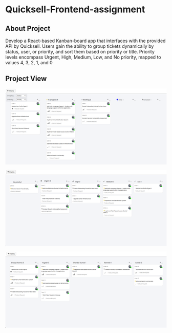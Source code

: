 # Quicksell-Frontend-assignment

## About Project
Develop a React-based Kanban-board app that interfaces with the provided API by Quicksell. Users gain the ability to group tickets dynamically by status, user, or priority, and sort them based on priority or title. Priority levels encompass Urgent, High, Medium, Low, and No priority, mapped to values 4, 3, 2, 1, and 0

## Project View

<kbd>![](https://github.com/sakshik21/Quicksell-Frontend-Assignment/blob/f76285bf0bdf0b460522289a624630dcdc641354/Screenshots/Display%20State.png)</kbd>

<kbd>![](https://github.com/sakshik21/Quicksell-Frontend-Assignment/blob/997ae322c405598c9f175bb37f3844f6c1a80f20/Screenshots/Grouping%20by%20Priority.png)</kbd>

<kbd>![](https://github.com/sakshik21/Quicksell-Frontend-Assignment/blob/eb63fbf3f02efabe50c6b25623e4323d2fc53d91/Screenshots/Grouping%20by%20User.png)</kbd>
